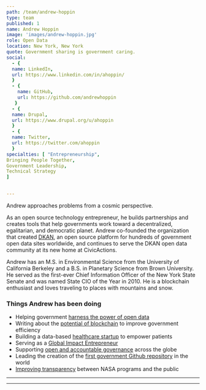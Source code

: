 ```yaml
---
path: /team/andrew-hoppin
type: team
published: 1
name: Andrew Hoppin
image: 'images/andrew-hoppin.jpg'
role: Open Data
location: New York, New York
quote: Government sharing is government caring.
social: 
  - {
  name: LinkedIn,
  url: https://www.linkedin.com/in/ahoppin/
  }
  - {
    name: GitHub,
    url: https://github.com/andrewhoppin
   }
  - {
  name: Drupal,
  url: https://www.drupal.org/u/ahoppin
  }
  - {
  name: Twitter,
  url: https://twitter.com/ahoppin
  }
specialties: [ "Entrepreneurship",
Bringing People Together,
Government Leadership,
Technical Strategy
]

  
---
```


Andrew approaches problems from a cosmic perspective.

As an open source technology entrepreneur, he builds partnerships and creates tools that help governments work toward a decentralized, egalitarian, and democratic planet. Andrew co-founded the organization that created [DKAN](https://getdkan.org/), an open source platform for hundreds of government open data sites worldwide, and continues to serve the DKAN open data community at its new home at CivicActions.

Andrew has an M.S. in Environmental Science from the University of California Berkeley and a B.S. in Planetary Science from Brown University. He served as the first-ever Chief Information Officer of the New York State Senate and was named State CIO of the Year in 2010. He is a blockchain enthusiast and loves traveling to places with mountains and snow.



### Things Andrew has been doing
* Helping government [harness the power of open data](https://getdkan.org/)
* Writing about the [potential of blockchain](https://www.linkedin.com/pulse/why-your-government-should-care-blockchain-technology-andrew-hoppin/) to improve government efficiency
* Building a data-based [healthcare startup](https://coverus.health/) to empower patients
* Serving as a [Global Impact Entrepreneur](https://www.youtube.com/watch?v=lJLQbNTEqXA)
* Supporting [open and accountable governance](https://www.globalintegrity.org/) across the globe
* Leading the creation of the [first government Github repository](https://github.com/nysenate/) in the world
* [Improving transparency](https://www.nasa.gov/centers/ames/research/2008/colab.html) between NASA programs and the public

-----------------------------------

---------------------------------
